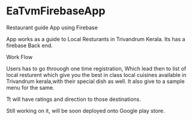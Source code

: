 # EaTvmFirebaseApp
Restaurant guide App using Firebase

App works as a guide to Local Resturants in Trivandrum Kerala. Its has a firebase Back end.

Work Flow

Users has to go throuogh one time registration, Which lead then to list of local resturent which give you the best in class local cuisines available in Trivandrum kerala,with their special dish as well. It also give to a sample menu for the same.
 
 Tt will have ratings and direction to those destinations.
 
 
 
 
 Still working on it, will be soon deployed onto Google play store.
